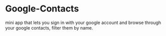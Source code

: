 # Google-Contacts

mini app that lets you sign in with your google account and browse through your google contacts, filter them by name. 
